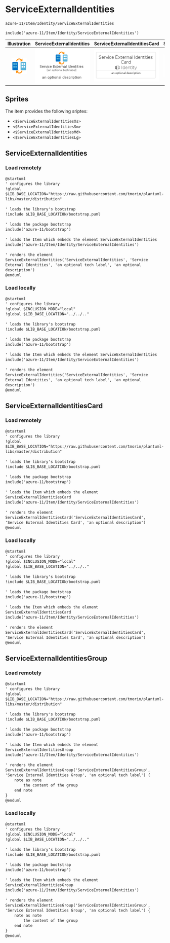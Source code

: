 # ServiceExternalIdentities


```text
azure-11/Item/Identity/ServiceExternalIdentities
```

```text
include('azure-11/Item/Identity/ServiceExternalIdentities')
```



| Illustration | ServiceExternalIdentities | ServiceExternalIdentitiesCard | ServiceExternalIdentitiesGroup |
| :---: | :---: | :---: | :---: |
| ![illustration for Illustration](../../../azure-11/Item/Identity/ServiceExternalIdentities.png) | ![illustration for ServiceExternalIdentities](../../../azure-11/Item/Identity/ServiceExternalIdentities.Local.png) | ![illustration for ServiceExternalIdentitiesCard](../../../azure-11/Item/Identity/ServiceExternalIdentitiesCard.Local.png) | ![illustration for ServiceExternalIdentitiesGroup](../../../azure-11/Item/Identity/ServiceExternalIdentitiesGroup.Local.png) |



## Sprites
The item provides the following sriptes:

- `<$ServiceExternalIdentitiesXs>`
- `<$ServiceExternalIdentitiesSm>`
- `<$ServiceExternalIdentitiesMd>`
- `<$ServiceExternalIdentitiesLg>`





## ServiceExternalIdentities

### Load remotely
```plantuml
@startuml
' configures the library
!global $LIB_BASE_LOCATION="https://raw.githubusercontent.com/tmorin/plantuml-libs/master/distribution"

' loads the library's bootstrap
!include $LIB_BASE_LOCATION/bootstrap.puml

' loads the package bootstrap
include('azure-11/bootstrap')

' loads the Item which embeds the element ServiceExternalIdentities
include('azure-11/Item/Identity/ServiceExternalIdentities')

' renders the element
ServiceExternalIdentities('ServiceExternalIdentities', 'Service External Identities', 'an optional tech label', 'an optional description')
@enduml
```

### Load locally
```plantuml
@startuml
' configures the library
!global $INCLUSION_MODE="local"
!global $LIB_BASE_LOCATION="../../.."

' loads the library's bootstrap
!include $LIB_BASE_LOCATION/bootstrap.puml

' loads the package bootstrap
include('azure-11/bootstrap')

' loads the Item which embeds the element ServiceExternalIdentities
include('azure-11/Item/Identity/ServiceExternalIdentities')

' renders the element
ServiceExternalIdentities('ServiceExternalIdentities', 'Service External Identities', 'an optional tech label', 'an optional description')
@enduml
```

## ServiceExternalIdentitiesCard

### Load remotely
```plantuml
@startuml
' configures the library
!global $LIB_BASE_LOCATION="https://raw.githubusercontent.com/tmorin/plantuml-libs/master/distribution"

' loads the library's bootstrap
!include $LIB_BASE_LOCATION/bootstrap.puml

' loads the package bootstrap
include('azure-11/bootstrap')

' loads the Item which embeds the element ServiceExternalIdentitiesCard
include('azure-11/Item/Identity/ServiceExternalIdentities')

' renders the element
ServiceExternalIdentitiesCard('ServiceExternalIdentitiesCard', 'Service External Identities Card', 'an optional description')
@enduml
```

### Load locally
```plantuml
@startuml
' configures the library
!global $INCLUSION_MODE="local"
!global $LIB_BASE_LOCATION="../../.."

' loads the library's bootstrap
!include $LIB_BASE_LOCATION/bootstrap.puml

' loads the package bootstrap
include('azure-11/bootstrap')

' loads the Item which embeds the element ServiceExternalIdentitiesCard
include('azure-11/Item/Identity/ServiceExternalIdentities')

' renders the element
ServiceExternalIdentitiesCard('ServiceExternalIdentitiesCard', 'Service External Identities Card', 'an optional description')
@enduml
```

## ServiceExternalIdentitiesGroup

### Load remotely
```plantuml
@startuml
' configures the library
!global $LIB_BASE_LOCATION="https://raw.githubusercontent.com/tmorin/plantuml-libs/master/distribution"

' loads the library's bootstrap
!include $LIB_BASE_LOCATION/bootstrap.puml

' loads the package bootstrap
include('azure-11/bootstrap')

' loads the Item which embeds the element ServiceExternalIdentitiesGroup
include('azure-11/Item/Identity/ServiceExternalIdentities')

' renders the element
ServiceExternalIdentitiesGroup('ServiceExternalIdentitiesGroup', 'Service External Identities Group', 'an optional tech label') {
    note as note
        the content of the group
    end note
}
@enduml
```

### Load locally
```plantuml
@startuml
' configures the library
!global $INCLUSION_MODE="local"
!global $LIB_BASE_LOCATION="../../.."

' loads the library's bootstrap
!include $LIB_BASE_LOCATION/bootstrap.puml

' loads the package bootstrap
include('azure-11/bootstrap')

' loads the Item which embeds the element ServiceExternalIdentitiesGroup
include('azure-11/Item/Identity/ServiceExternalIdentities')

' renders the element
ServiceExternalIdentitiesGroup('ServiceExternalIdentitiesGroup', 'Service External Identities Group', 'an optional tech label') {
    note as note
        the content of the group
    end note
}
@enduml
```

